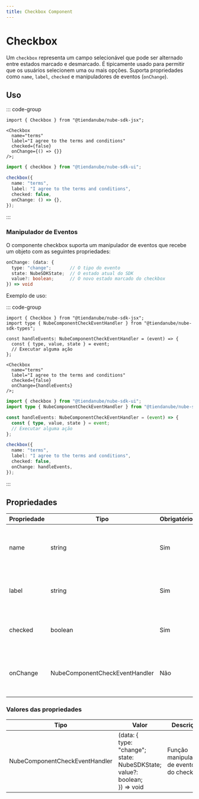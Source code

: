 ```yaml
---
title: Checkbox Component
---
```


# Checkbox

Um `checkbox` representa um campo selecionável que pode ser alternado entre estados marcado e desmarcado.
É tipicamente usado para permitir que os usuários selecionem uma ou mais opções.
Suporta propriedades como `name`, `label`, `checked` e manipuladores de eventos (`onChange`).

## Uso

::: code-group

```tsx [JSX]
import { Checkbox } from "@tiendanube/nube-sdk-jsx";

<Checkbox
  name="terms"
  label="I agree to the terms and conditions"
  checked={false}
  onChange={() => {}}
/>;
```

```typescript [Declarative]
import { checkbox } from "@tiendanube/nube-sdk-ui";

checkbox({
  name: "terms",
  label: "I agree to the terms and conditions",
  checked: false,
  onChange: () => {},
});
```

:::

### Manipulador de Eventos

O componente checkbox suporta um manipulador de eventos que recebe um objeto com as seguintes propriedades:

```typescript
onChange: (data: {
  type: "change";       // O tipo do evento
  state: NubeSDKState;  // O estado atual do SDK
  value?: boolean;      // O novo estado marcado do checkbox
}) => void
```

Exemplo de uso:

::: code-group

```tsx [JSX]
import { Checkbox } from "@tiendanube/nube-sdk-jsx";
import type { NubeComponentCheckEventHandler } from "@tiendanube/nube-sdk-types";

const handleEvents: NubeComponentCheckEventHandler = (event) => {
  const { type, value, state } = event;
  // Executar alguma ação
};

<Checkbox
  name="terms"
  label="I agree to the terms and conditions"
  checked={false}
  onChange={handleEvents}
/>;
```

```typescript [Declarative]
import { checkbox } from "@tiendanube/nube-sdk-ui";
import type { NubeComponentCheckEventHandler } from "@tiendanube/nube-sdk-types";

const handleEvents: NubeComponentCheckEventHandler = (event) => {
  const { type, value, state } = event;
  // Executar alguma ação
};

checkbox({
  name: "terms",
  label: "I agree to the terms and conditions",
  checked: false,
  onChange: handleEvents,
});
```

:::

## Propriedades

| Propriedade | Tipo                           | Obrigatório | Descrição                                                     |
| ----------- | ------------------------------ | ----------- | ------------------------------------------------------------- |
| name        | string                         | Sim         | O nome do checkbox, usado para identificá-lo em formulários.  |
| label       | string                         | Sim         | O texto do rótulo exibido ao lado do checkbox.                |
| checked     | boolean                        | Sim         | O estado atual marcado do checkbox.                           |
| onChange    | NubeComponentCheckEventHandler | Não         | Função chamada quando o estado do checkbox muda.              |

### Valores das propriedades

| Tipo                           | Valor                                                                                 | Descrição                                   |
| ------------------------------ | ------------------------------------------------------------------------------------- | ------------------------------------------- |
| NubeComponentCheckEventHandler | (data: {<br/>type: "change"; state: NubeSDKState;<br/>value?: boolean;<br/>}) => void | Função manipuladora de eventos do checkbox. |
